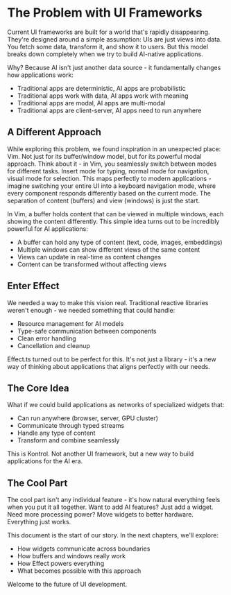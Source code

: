 # The Problem with UI Frameworks

Current UI frameworks are built for a world that's rapidly disappearing. They're designed around a simple assumption: UIs are just views into data. You fetch some data, transform it, and show it to users. But this model breaks down completely when we try to build AI-native applications.

Why? Because AI isn't just another data source - it fundamentally changes how applications work:

- Traditional apps are deterministic, AI apps are probabilistic
- Traditional apps work with data, AI apps work with meaning
- Traditional apps are modal, AI apps are multi-modal
- Traditional apps are client-server, AI apps need to run anywhere

## A Different Approach

While exploring this problem, we found inspiration in an unexpected place: Vim. Not just for its buffer/window model, but for its powerful modal approach. Think about it - in Vim, you seamlessly switch between modes for different tasks. Insert mode for typing, normal mode for navigation, visual mode for selection. This maps perfectly to modern applications - imagine switching your entire UI into a keyboard navigation mode, where every component responds differently based on the current mode. The separation of content (buffers) and view (windows) is just the start.

In Vim, a buffer holds content that can be viewed in multiple windows, each showing the content differently. This simple idea turns out to be incredibly powerful for AI applications:

- A buffer can hold any type of content (text, code, images, embeddings)
- Multiple windows can show different views of the same content
- Views can update in real-time as content changes
- Content can be transformed without affecting views

## Enter Effect

We needed a way to make this vision real. Traditional reactive libraries weren't enough - we needed something that could handle:
- Resource management for AI models
- Type-safe communication between components
- Clean error handling
- Cancellation and cleanup

Effect.ts turned out to be perfect for this. It's not just a library - it's a new way of thinking about applications that aligns perfectly with our needs.

## The Core Idea

What if we could build applications as networks of specialized widgets that:
- Can run anywhere (browser, server, GPU cluster)
- Communicate through typed streams
- Handle any type of content
- Transform and combine seamlessly

This is Kontrol. Not another UI framework, but a new way to build applications for the AI era.

## The Cool Part

The cool part isn't any individual feature - it's how natural everything feels when you put it all together. Want to add AI features? Just add a widget. Need more processing power? Move widgets to better hardware. Everything just works.

This document is the start of our story. In the next chapters, we'll explore:
- How widgets communicate across boundaries
- How buffers and windows really work
- How Effect powers everything
- What becomes possible with this approach

Welcome to the future of UI development. 